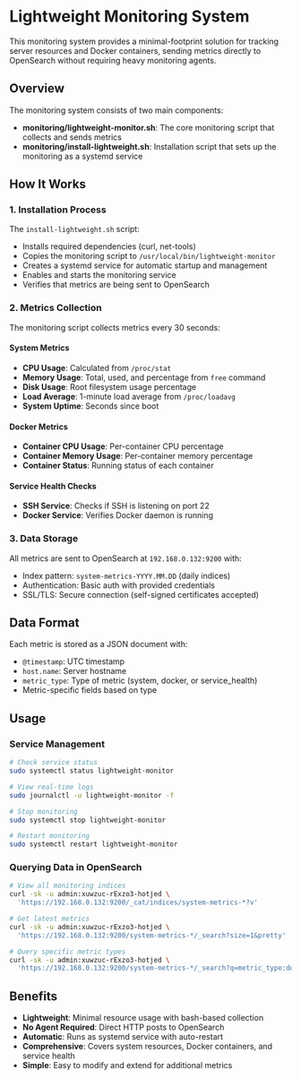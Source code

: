 # Lightweight Monitoring System

This monitoring system provides a minimal-footprint solution for tracking server resources and Docker containers, sending metrics directly to OpenSearch without requiring heavy monitoring agents.

## Overview

The monitoring system consists of two main components:

- **monitoring/lightweight-monitor.sh**: The core monitoring script that collects and sends metrics
- **monitoring/install-lightweight.sh**: Installation script that sets up the monitoring as a systemd service

## How It Works

### 1. Installation Process

The `install-lightweight.sh` script:

- Installs required dependencies (curl, net-tools)
- Copies the monitoring script to `/usr/local/bin/lightweight-monitor`
- Creates a systemd service for automatic startup and management
- Enables and starts the monitoring service
- Verifies that metrics are being sent to OpenSearch

### 2. Metrics Collection

The monitoring script collects metrics every 30 seconds:

#### System Metrics

- **CPU Usage**: Calculated from `/proc/stat`
- **Memory Usage**: Total, used, and percentage from `free` command
- **Disk Usage**: Root filesystem usage percentage
- **Load Average**: 1-minute load average from `/proc/loadavg`
- **System Uptime**: Seconds since boot

#### Docker Metrics

- **Container CPU Usage**: Per-container CPU percentage
- **Container Memory Usage**: Per-container memory percentage
- **Container Status**: Running status of each container

#### Service Health Checks

- **SSH Service**: Checks if SSH is listening on port 22
- **Docker Service**: Verifies Docker daemon is running

### 3. Data Storage

All metrics are sent to OpenSearch at `192.168.0.132:9200` with:
- Index pattern: `system-metrics-YYYY.MM.DD` (daily indices)
- Authentication: Basic auth with provided credentials
- SSL/TLS: Secure connection (self-signed certificates accepted)

## Data Format

Each metric is stored as a JSON document with:

- `@timestamp`: UTC timestamp
- `host.name`: Server hostname
- `metric_type`: Type of metric (system, docker, or service_health)
- Metric-specific fields based on type

## Usage

### Service Management

```bash
# Check service status
sudo systemctl status lightweight-monitor

# View real-time logs
sudo journalctl -u lightweight-monitor -f

# Stop monitoring
sudo systemctl stop lightweight-monitor

# Restart monitoring
sudo systemctl restart lightweight-monitor
```

### Querying Data in OpenSearch

```bash
# View all monitoring indices
curl -sk -u admin:xuwzuc-rExzo3-hotjed \
  'https://192.168.0.132:9200/_cat/indices/system-metrics-*?v'

# Get latest metrics
curl -sk -u admin:xuwzuc-rExzo3-hotjed \
  'https://192.168.0.132:9200/system-metrics-*/_search?size=1&pretty'

# Query specific metric types
curl -sk -u admin:xuwzuc-rExzo3-hotjed \
  'https://192.168.0.132:9200/system-metrics-*/_search?q=metric_type:docker&pretty'
```

## Benefits

- **Lightweight**: Minimal resource usage with bash-based collection
- **No Agent Required**: Direct HTTP posts to OpenSearch
- **Automatic**: Runs as systemd service with auto-restart
- **Comprehensive**: Covers system resources, Docker containers, and service health
- **Simple**: Easy to modify and extend for additional metrics
